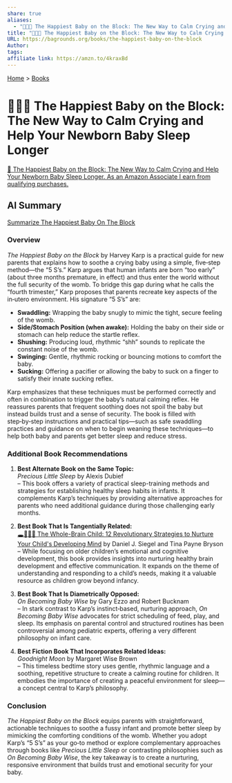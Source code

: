 ```yaml
---
share: true
aliases:
  - "👶😊😴 The Happiest Baby on the Block: The New Way to Calm Crying and Help Your Newborn Baby Sleep Longer"
title: "👶😊😴 The Happiest Baby on the Block: The New Way to Calm Crying and Help Your Newborn Baby Sleep Longer"
URL: https://bagrounds.org/books/the-happiest-baby-on-the-block
Author: 
tags: 
affiliate link: https://amzn.to/4kraxBd
---
```

[Home](../index.md) > [Books](./index.md)  
# 👶😊😴 The Happiest Baby on the Block: The New Way to Calm Crying and Help Your Newborn Baby Sleep Longer  
[🛒 The Happiest Baby on the Block: The New Way to Calm Crying and Help Your Newborn Baby Sleep Longer. As an Amazon Associate I earn from qualifying purchases.](https://amzn.to/4kraxBd)  
  
## AI Summary  
[Summarize The Happiest Baby On The Block](../bot-chats/summarize-the-happiest-baby-on-the-block.md)  
  
### Overview  
*The Happiest Baby on the Block* by Harvey Karp is a practical guide for new parents that explains how to soothe a crying baby using a simple, five‐step method—the “5 S’s.” Karp argues that human infants are born “too early” (about three months premature, in effect) and thus enter the world without the full security of the womb. To bridge this gap during what he calls the “fourth trimester,” Karp proposes that parents recreate key aspects of the in‑utero environment. His signature “5 S’s” are:  
  
- **Swaddling:** Wrapping the baby snugly to mimic the tight, secure feeling of the womb.  
- **Side/Stomach Position (when awake):** Holding the baby on their side or stomach can help reduce the startle reflex.  
- **Shushing:** Producing loud, rhythmic “shh” sounds to replicate the constant noise of the womb.  
- **Swinging:** Gentle, rhythmic rocking or bouncing motions to comfort the baby.  
- **Sucking:** Offering a pacifier or allowing the baby to suck on a finger to satisfy their innate sucking reflex.  
  
Karp emphasizes that these techniques must be performed correctly and often in combination to trigger the baby’s natural calming reflex. He reassures parents that frequent soothing does not spoil the baby but instead builds trust and a sense of security. The book is filled with step‑by‑step instructions and practical tips—such as safe swaddling practices and guidance on when to begin weaning these techniques—to help both baby and parents get better sleep and reduce stress.  
  
### Additional Book Recommendations  
1. **Best Alternate Book on the Same Topic:**    
   *Precious Little Sleep* by Alexis Dubief    
   – This book offers a variety of practical sleep-training methods and strategies for establishing healthy sleep habits in infants. It complements Karp’s techniques by providing alternative approaches for parents who need additional guidance during those challenging early months.  
  
2. **Best Book That Is Tangentially Related:**    
   [🕳️🧠👶🏽 The Whole-Brain Child: 12 Revolutionary Strategies to Nurture Your Child's Developing Mind](./the-whole-brain-child.md) by Daniel J. Siegel and Tina Payne Bryson    
   – While focusing on older children’s emotional and cognitive development, this book provides insights into nurturing healthy brain development and effective communication. It expands on the theme of understanding and responding to a child’s needs, making it a valuable resource as children grow beyond infancy.  
  
3. **Best Book That Is Diametrically Opposed:**    
   *On Becoming Baby Wise* by Gary Ezzo and Robert Bucknam    
   – In stark contrast to Karp’s instinct‑based, nurturing approach, *On Becoming Baby Wise* advocates for strict scheduling of feed, play, and sleep. Its emphasis on parental control and structured routines has been controversial among pediatric experts, offering a very different philosophy on infant care.  
  
4. **Best Fiction Book That Incorporates Related Ideas:**    
   *Goodnight Moon* by Margaret Wise Brown    
   – This timeless bedtime story uses gentle, rhythmic language and a soothing, repetitive structure to create a calming routine for children. It embodies the importance of creating a peaceful environment for sleep—a concept central to Karp’s philosophy.  
  
### Conclusion  
*The Happiest Baby on the Block* equips parents with straightforward, actionable techniques to soothe a fussy infant and promote better sleep by mimicking the comforting conditions of the womb. Whether you adopt Karp’s “5 S’s” as your go‑to method or explore complementary approaches through books like *Precious Little Sleep* or contrasting philosophies such as *On Becoming Baby Wise*, the key takeaway is to create a nurturing, responsive environment that builds trust and emotional security for your baby.  
